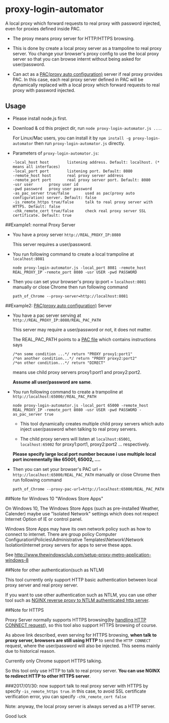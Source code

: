 # proxy-login-automator
A local proxy which forward requests to real proxy with password injected, even for proxies defined inside PAC.

- The proxy means proxy server for HTTP/HTTPS browsing.

- This is done by create a local proxy server as a trampoline to real proxy server.
You change your browser's proxy config to use the local proxy server so that you can browse internt 
without being asked for user/password.

- Can act as a [PAC(proxy auto configuration)](https://en.wikipedia.org/wiki/Proxy_auto-config) server if real proxy provides PAC. 
In this case, each real proxy server defined in PAC will be dynamically replaced with a local proxy
which forward requests to real proxy with password injected.

## Usage

- Please install node.js first.
 
- Download & cd this project dir, run `node proxy-login-automator.js ...`. 

  For Linux/Mac users, you can install it by `npm install -g proxy-login-automator` 
  then run `proxy-login-automator.js` directly. 

- Parameters of `proxy-login-automator.js`:

    ```
    -local_host host        listening address. Default: localhost. (* means all interfaces)
    -local_port port        listening port. Default: 8080
    -remote_host host       real proxy server address
    -remote_port port       real proxy server port. Default: 8080
    -usr user       proxy user id
    -pwd password   proxy user password
    -as_pac_server true/false       used as pac(proxy auto configuration) server. Default: false
    -is_remote_https true/false     talk to real proxy server with HTTPS. Default: false
    -chk_remote_cert true/false     check real proxy server SSL certificate. Default: true
    ```

##Example1: normal Proxy Server

- You have a proxy server `http://REAL_PROXY_IP:8080`

    This server requires a user/password.

- You run following command to create a local trampoline at `localhost:8081`

    ```
    node proxy-login-automator.js -local_port 8081 -remote_host REAL_PROXY_IP -remote_port 8080 -usr USER -pwd PASSWORD
    ```

- Then you can set your browser's proxy ip:port = `localhost:8081` manually or close Chrome then run following command

    ```
    path_of_Chrome --proxy-server=http://localhost:8081
    ```

##Example2: [PAC(proxy auto configuration)](https://en.wikipedia.org/wiki/Proxy_auto-config) Server

- You have a pac server serving at `http://REAL_PROXY_IP:8080/REAL_PAC_PATH`

    This server may require a user/password or not, it does not matter.

    The REAL_PAC_PATH points to a [PAC file](https://en.wikipedia.org/wiki/Proxy_auto-config)
    which contains instructions says
    ```
    /*on some condition ...*/ return "PROXY proxy1:port1"
    /*on another condition...*/ return "PROXY proxy2:port2" 
    /*on other condition...*/ return "DIRECT" 
    ```
    means use child proxy servers proxy1:port1 and proxy2:port2.
     
    **Assume all user/password are same**.
  
- You run following command to create a trampoline at `http://localhost:65000//REAL_PAC_PATH`

    ```
	node proxy-login-automator.js -local_port 65000 -remote_host REAL_PROXY_IP -remote_port 8080 -usr USER -pwd PASSWORD -as_pac_server true
	```

    - This tool dynamically creates multiple child proxy servers which auto inject user/password when talking to real proxy servers.
    
    - The child proxy servers will listen at `localhost:65001`, `localhost:65002` for proxy1:port1, proxy2:port2 ... respectively.
  
    **Please specify large local port number because i use multiple local port incrementally like 65001, 65002, ....**

- Then you can set your browser's PAC url = `http://localhost:65000/REAL_PAC_PATH` manually or close Chrome then run following command

    ```
	path_of_Chrome --proxy-pac-url=http://localhost:65000/REAL_PAC_PATH
	```

##Note for Windows 10 "Windows Store Apps"

On Windows 10, The Windows Store Apps (such as pre-installed Weather, Calender) maybe use "Isolated Network" settings which does not respect Internet Option of IE or control panel.

Windows Store Apps may have its own network policy such as how to connect to internet.
There are group policy Computer Configuration\Policies\Administrative Templates\Network\Network Isolation\Internet proxy servers for apps to serve these apps.

See http://www.thewindowsclub.com/setup-proxy-metro-application-windows-8

##Note for other authentication(such as NTLM)

This tool currently only support HTTP basic authentication between local proxy server and real proxy server. 

If you want to use other authentication such as NTLM,
you can use other tool such as [NGINX reverse proxy to NTLM authenticated http server](http://nginx.org/en/docs/http/ngx_http_upstream_module.html#ntlm).

##Note for HTTPS 

Proxy Server normally supports HTTPS browsing(by [handling HTTP CONNECT request](https://en.wikipedia.org/wiki/HTTP_tunnel)),
so this tool also support HTTPS browsing of course.

As above link described, even serving for HTTPS browsing, **when talk to proxy server, 
browsers are still using HTTP** to send the `HTTP CONNECT` request, 
where the user/password will also be injected.
This seems mainly due to historical reason. 

Currently only Chrome support HTTPS talking. 

So this tool only use HTTP to talk to real proxy server. **You can use NGINX to redirect HTTP to other HTTPS server**.

###2017/01/30: now support talk to real proxy server with HTTPS by specify `-is_remote_https true`. in this case, to avoid SSL certificate verification error, you can specify `-chk_remote_cert false` 

Note: anyway, the local proxy server is always served as a HTTP server. 

Good luck
